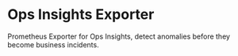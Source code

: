 # Ops Insights Exporter

Prometheus Exporter for Ops Insights, detect anomalies before they become business incidents.
